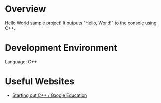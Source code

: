# Overview

Hello World sample project! It outputs "Hello, World!" to the console using C++.

# Development Environment

Language: C++

# Useful Websites

* [Starting out C++ / Google Education](https://developers.google.com/edu/c++/getting-started)